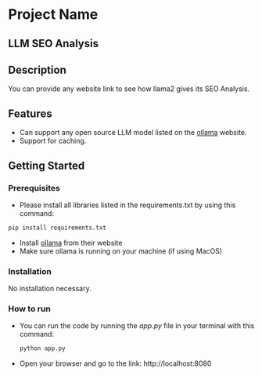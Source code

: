 # Project Name
## LLM SEO Analysis

## Description

You can provide any website link to see how llama2 gives its SEO Analysis.

## Features

* Can support any open source LLM model listed on the [ollama](https://ollama.ai/library) website.
* Support for caching.

## Getting Started

### Prerequisites

* Please install all libraries listed in the requirements.txt by using this command:
```bash
pip install requirements.txt
```
* Install [ollama](https://ollama.ai/) from their website
* Make sure ollama is running on your machine (if using MacOS)

### Installation

No installation necessary.

### How to run

* You can run the code by running the <i>app.py</i> file in your terminal with this command:
  ```bash
  python app.py
  ```
* Open your browser and go to the link: http://localhost:8080
